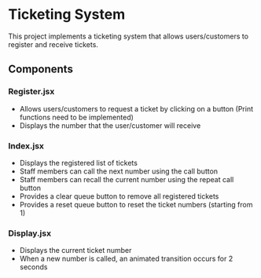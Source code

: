 # Ticketing System

This project implements a ticketing system that allows users/customers to register and receive tickets.

## Components

### Register.jsx

- Allows users/customers to request a ticket by clicking on a button (Print functions need to be implemented)
- Displays the number that the user/customer will receive

### Index.jsx

- Displays the registered list of tickets
- Staff members can call the next number using the call button
- Staff members can recall the current number using the repeat call button
- Provides a clear queue button to remove all registered tickets
- Provides a reset queue button to reset the ticket numbers (starting from 1)

### Display.jsx

- Displays the current ticket number
- When a new number is called, an animated transition occurs for 2 seconds
